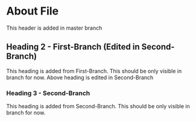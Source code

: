 # About File #
This header is added in master branch

## Heading 2 - First-Branch (Edited in Second-Branch) ##
This heading is added from First-Branch. This should be only visible in branch for now.
Above heading is edited in Second-Branch

### Heading 3 - Second-Branch ###
This heading is added from Second-Branch. This should be only visible in branch for now.